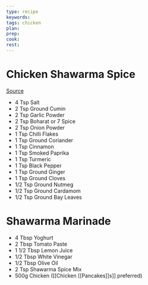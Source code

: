 ```yaml
---
type: recipe
keywords:
tags: chicken
plan:
prep:
cook:
rest:
---
```


# Chicken Shawarma Spice

[Source](https://www.youtube.com/watch?v=jNxw_AosE04)

- 4 Tsp Salt
- 2 Tsp Ground Cumin
- 2 Tsp Garlic Powder
- 2 Tsp Boharat or 7 Spice
- 2 Tsp Onion Powder
- 1 Tsp Chilli Flakes
- 1 Tsp Ground Coriander
- 1 Tsp Cinnamon
- 1 Tsp Smoked Paprika
- 1 Tsp Turmeric
- 1 Tsp Black Pepper
- 1 Tsp Ground Ginger
- 1 Tsp Ground Cloves
- 1/2 Tsp Ground Nutmeg
- 1/2 Tsp Ground Cardamom
- 1/2 Tsp Ground Bay Leaves

# Shawarma Marinade

- 4 Tbsp Yoghurt
- 2 Tbsp Tomato Paste
- 1 1/2 Tbsp Lemon Juice
- 1/2 Tbsp White Vinegar
- 1/2 Tbsp Olive Oil
- 2 Tsp Shawarma Spice Mix
- 500g Chicken ([[Chicken [[Pancakes]]s]] preferred)
